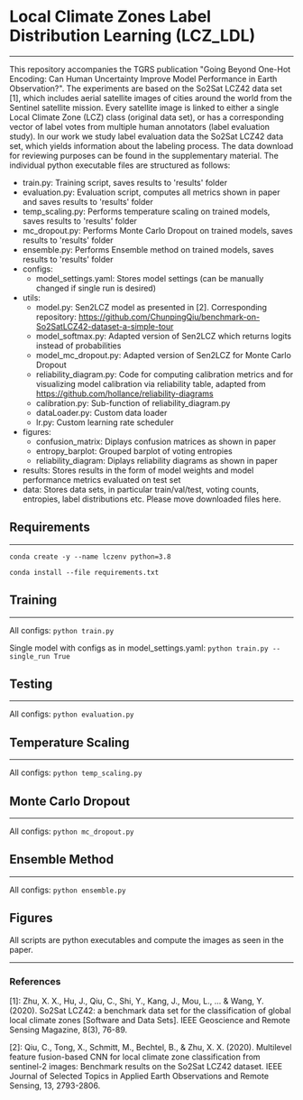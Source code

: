 # Local Climate Zones Label Distribution Learning (LCZ_LDL)

---

This repository accompanies the TGRS publication "Going Beyond One-Hot Encoding: 
Can Human Uncertainty Improve Model Performance in Earth Observation?". The experiments are based on the So2Sat LCZ42 data set [1], 
which includes aerial satellite images of cities around the world from the Sentinel satellite mission. 
Every satellite image is linked to either a single Local Climate Zone (LCZ) class (original data set), or has a 
corresponding vector of label votes from multiple human annotators (label evaluation study). 
In our work we study label evaluation data the So2Sat LCZ42 data set, which yields information about the labeling 
process. The data download for reviewing purposes can be found in the supplementary material. 
The individual python executable files are structured as follows: 

- train.py: Training script, saves results to 'results' folder
- evaluation.py: Evaluation script, computes all metrics shown in paper and saves results to 'results' folder
- temp_scaling.py: Performs temperature scaling on trained models, saves results to 'results' folder
- mc_dropout.py: Performs Monte Carlo Dropout on trained models, saves results to 'results' folder
- ensemble.py: Performs Ensemble method on trained models, saves results to 'results' folder
- configs: 
  - model_settings.yaml: Stores model settings (can be manually changed if single run is desired)
- utils:
  - model.py: Sen2LCZ model as presented in [2]. Corresponding repository: 
https://github.com/ChunpingQiu/benchmark-on-So2SatLCZ42-dataset-a-simple-tour
  - model_softmax.py: Adapted version of Sen2LCZ which returns logits instead of probabilities
  - model_mc_dropout.py: Adapted version of Sen2LCZ for Monte Carlo Dropout
  - reliability_diagram.py: Code for computing calibration metrics and for visualizing model calibration 
via reliability table, adapted from https://github.com/hollance/reliability-diagrams
  - calibration.py: Sub-function of reliability_diagram.py 
  - dataLoader.py: Custom data loader
  - lr.py: Custom learning rate scheduler
- figures:
  - confusion_matrix: Diplays confusion matrices as shown in paper
  - entropy_barplot: Grouped barplot of voting entropies
  - reliability_diagram: Diplays reliability diagrams as shown in paper
- results: Stores results in the form of model weights and model performance metrics evaluated on test set 
- data: Stores data sets, in particular train/val/test, voting counts, entropies, label distributions etc. Please move 
downloaded files here. 

## Requirements

---

`conda create -y --name lczenv python=3.8`

`conda install --file requirements.txt`

## Training

---

All configs: `python train.py `

Single model with configs as in model_settings.yaml: `python train.py --single_run True`

## Testing

---

All configs: `python evaluation.py`

## Temperature Scaling

---

All configs: `python temp_scaling.py `

## Monte Carlo Dropout

---

All configs: `python mc_dropout.py `

## Ensemble Method

---

All configs: `python ensemble.py `

## Figures

All scripts are python executables and compute the images as seen in the paper. 

---



### References

[1]: Zhu, X. X., Hu, J., Qiu, C., Shi, Y., Kang, J., Mou, L., ... & Wang, Y. (2020). So2Sat LCZ42: 
a benchmark data set for the classification of global local climate zones [Software and Data Sets]. 
IEEE Geoscience and Remote Sensing Magazine, 8(3), 76-89.

[2]: Qiu, C., Tong, X., Schmitt, M., Bechtel, B., & Zhu, X. X. (2020). Multilevel feature fusion-based CNN
for local climate zone classification from sentinel-2 images: 
Benchmark results on the So2Sat LCZ42 dataset. 
IEEE Journal of Selected Topics in Applied Earth Observations and Remote Sensing, 13, 2793-2806.
